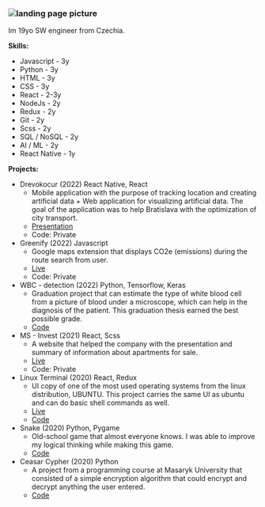 ### ![landing page picture](https://i.postimg.cc/8CLXXJ3v/Group-1-3.png)

Im 19yo SW engineer from Czechia.

**Skills:**
  * Javascript - 3y
  * Python - 3y
  * HTML - 3y
  * CSS - 3y
  * React - 2-3y
  * NodeJs - 2y
  * Redux - 2y
  * Git - 2y
  * Scss - 2y
  * SQL / NoSQL - 2y
  * AI / ML - 2y
  * React Native - 1y
  
**Projects:**
  * Drevokocur (2022) React Native, React
    * Mobile application with the purpose of tracking location and creating artificial data + Web application for visualizing artificial data. The goal of the application was to help Bratislava with the optimization of city transport.
    * [Presentation](https://youtu.be/wV13S7IJMXQ?list=LL&t=1930)
    * Code: Private
  * Greenify (2022) Javascript
    * Google maps extension that displays CO2e (emissions) during the route search from user.
    * [Live](https://chrome.google.com/webstore/detail/greenify/abkdcchpgcnpeliambllmncflldaghop)
    * Code: Private
  * WBC - detection (2022) Python, Tensorflow, Keras
    * Graduation project that can estimate the type of white blood cell from a picture of blood under a microscope, which can help in the diagnosis of the patient. This graduation thesis earned the best possible grade.
    * [Code](https://github.com/LukasCelnar/wbc-detection)
  * MS - Invest (2021) React, Scss
    * A website that helped the company with the presentation and summary of information about apartments for sale.
    * [Live](https://trnita.netlify.app/B30504)
    * Code: Private
  * Linux Terminal (2020) React, Redux
    * UI copy of one of the most used operating systems from the linux distribution, UBUNTU. This project carries the same UI as ubuntu and can do basic shell commands as well.
    * [Live](https://linux-terminal.netlify.app/)
    * [Code](https://github.com/LukasCelnar/LinuxTerminal)
  * Snake (2020) Python, Pygame
    * Old-school game that almost everyone knows. I was able to improve my logical thinking while making this game.
    * [Code](https://github.com/LukasCelnar/Snake)
  * Ceasar Cypher (2020) Python
    * A project from a programming course at Masaryk University that consisted of a simple encryption algorithm that could encrypt and decrypt anything the user entered.
    * [Code](https://github.com/LukasCelnar/CaesarCipher)
